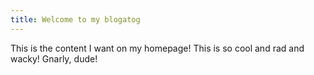 ```yaml
---
title: Welcome to my blogatog
---
```


This is the content I want on my homepage! This is so cool and rad and wacky! Gnarly, dude!
